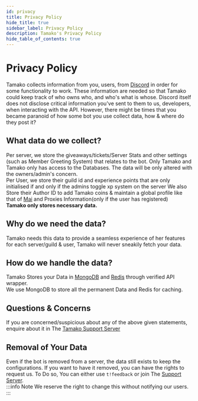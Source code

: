 ```yaml
---
id: privacy
title: Privacy Policy
hide_title: true
sidebar_label: Privacy Policy
description: Tamako's Privacy Policy
hide_table_of_contents: true
---
```

# Privacy Policy
Tamako collects information from you, users, from [Discord](https://discord.com) in order for some functionality to work. These information are needed so that Tamako could keep track of who owns who, and who's what is whose. Discord itself does not disclose critical information you've sent to them to us, developers, when interacting with the API. However, there might be times that you became paranoid of how some bot you use collect data, how & where do they post it?

## What data do we collect?
Per server, we store the giveaways/tickets/Server Stats and other settings (such as Member Greeting System) that relates to the bot. Only Tamako and Tamako only has access to the Databases. The data will be only altered with the owners/admin's concern.<br />
Per User, we store their guild id and experience points that are only initialised if and only if the admins toggle xp system on the server
We also Store their Author ID to add Tamako coins & maintain a global profile like that of [Mai](http://mai-san.ml/) and Proxies Information(only if the user has registered)
<br/>
<b>Tamako only stores necessary data.</b>

## Why do we need the data?
Tamako needs this data to provide a seamless experience of her features for each server/guild & user, Tamako will never sneakily fetch your data.

## How do we handle the data?
Tamako Stores your Data in [MongoDB](https://mongoosejs.com/) and [Redis](https://docs.redislabs.com/latest/rs/references/client_references/client_ioredis/) through verified API wrapper.<br/>
We use MongoDB to store all the permanent Data and Redis for caching.

## Questions & Concerns
If you are concerned/suspicious about any of the above given statements, enquire about it in The [Tamako Support Server](https://discord.com/invite/dDnmY56/)

## Removal of Your Data
Even if the bot is removed from a server, the data still exists to keep the configurations. If you want to have it removed, you can have the rights to request us. To Do so, You can either use `t!feedback` or join The [Support Server](https://discord.com/invite/dDnmY56). <br/>
​
:::info Note
We reserve the right to change this without notifying our users.
:::
